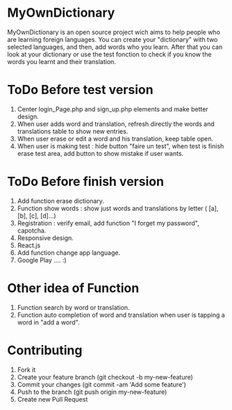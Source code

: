 MyOwnDictionary
===============

MyOwnDictionary is an open source project wich aims to help people who are learning foreign languages.
You can create your "dictionary" with two selected languages, and then, add words who you learn.
After that you can look at your dictionary or use the test fonction to check if you know the words you
learnt and their translation.


ToDo Before test version
========================
1. Center login_Page.php and sign_up.php elements and make better design.
2. When user adds word and translation, refresh directly the words and translations table to show new entries.
3. When user erase or edit a word and his translation, keep table open.
4. When user is making test : hide button "faire un test", when test is finish erase test area, add button
to show mistake if user wants.


ToDo Before finish version
========================
1. Add function erase dictionary.
2. Function show words : show just words and translations by letter ( [a], [b], [c], [d]...)
3. Registration : verify email, add function "I forget my password", capotcha.
4. Responsive design.
5. React.js
6. Add function change app language.
7. Google Play .... :)


Other idea of Function
======================
1. Function search by word or translation.
2. Function auto completion of word and translation when user is tapping a word in "add a word".


Contributing
============

1. Fork it
2. Create your feature branch (git checkout -b my-new-feature)
3. Commit your changes (git commit -am 'Add some feature')
4. Push to the branch (git push origin my-new-feature)
5. Create new Pull Request
